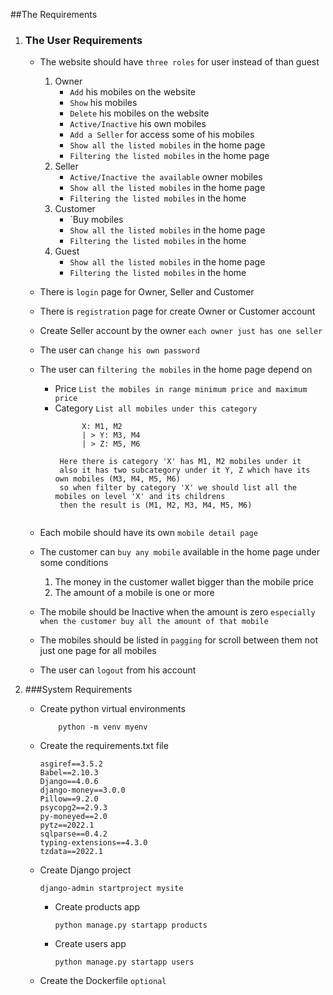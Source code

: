 ##The Requirements

1. ### The User Requirements

   - The website should have `three roles` for user instead of than guest
     1. Owner
         - `Add` his mobiles on the website
         - `Show` his mobiles
         - `Delete` his mobiles on the website
         - `Active/Inactive` his own mobiles
         - `Add a Seller` for access some of his mobiles 
         - `Show all the listed mobiles` in the home page
         - `Filtering the listed mobiles` in the home page
     2. Seller
         - `Active/Inactive the available` owner mobiles 
         - `Show all the listed mobiles` in the home page
         - `Filtering the listed mobiles` in the home 
     3. Customer 
         - `Buy mobiles 
         - `Show all the listed mobiles` in the home page
         - `Filtering the listed mobiles` in the home
     4. Guest
        - `Show all the listed mobiles` in the home page
        - `Filtering the listed mobiles` in the home

   - There is `login` page for Owner, Seller and Customer
   - There is `registration` page for create Owner or Customer account
   - Create Seller account by the owner `each owner just has one seller`
   - The user can `change his own password`
   - The user can `filtering the mobiles` in the home page depend on
      - Price `List the mobiles in range minimum price and maximum price`
      - Category `List all mobiles under this category`
         ```
               X: M1, M2
               | > Y: M3, M4 
               | > Z: M5, M6
     
          Here there is category 'X' has M1, M2 mobiles under it
          also it has two subcategory under it Y, Z which have its own mobiles (M3, M4, M5, M6)
          so when filter by category 'X' we should list all the mobiles on level 'X' and its childrens
          then the result is (M1, M2, M3, M4, M5, M6)
            
         ```
   - Each mobile should have its own `mobile detail page`
   - The customer can `buy any mobile` available in the home page under some conditions
     1. The money in the customer wallet bigger than the mobile price
     2. The amount of a mobile is one or more 
   - The mobile should be Inactive when the amount is zero `especially when the customer buy all the amount of that mobile `
   - The mobiles should be listed in `pagging` for scroll between them not just one page for all mobiles
   - The user can `logout` from his account

2. ###System Requirements
   
   - Create python virtual environments
        ```
            python -m venv myenv
        ```
   - Create the requirements.txt file
        ```
        asgiref==3.5.2
        Babel==2.10.3
        Django==4.0.6
        django-money==3.0.0
        Pillow==9.2.0
        psycopg2==2.9.3
        py-moneyed==2.0
        pytz==2022.1
        sqlparse==0.4.2
        typing-extensions==4.3.0
        tzdata==2022.1
        ```
   - Create Django project
        ```
        django-admin startproject mysite
        ```
     - Create products app
        ```
        python manage.py startapp products
        ```
     - Create users app
        ```
        python manage.py startapp users
        ```
   - Create the Dockerfile `optional`



